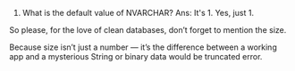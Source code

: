 1. What is the default value of NVARCHAR?
Ans: It's 1.
Yes, just 1.

So please, for the love of clean databases, don’t forget to mention the size.

Because size isn’t just a number — it’s the difference between a working app and a mysterious String or binary data would be truncated error.
